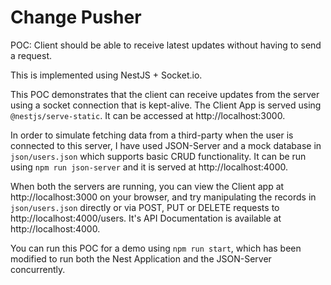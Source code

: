 # Change Pusher

POC: Client should be able to receive latest updates without having to send a request.

This is implemented using NestJS + Socket.io.

This POC demonstrates that the client can receive updates from the server using a socket connection that is kept-alive. The Client App is served using `@nestjs/serve-static`. It can be accessed at http://localhost:3000.

In order to simulate fetching data from a third-party when the user is connected to this server, I have used JSON-Server and a mock database in `json/users.json` which supports basic CRUD functionality. It can be run using `npm run json-server` and it is served at http://localhost:4000.

When both the servers are running, you can view the Client app at http://localhost:3000 on your browser, and try manipulating the records in `json/users.json` directly or via POST, PUT or DELETE requests to http://localhost:4000/users. It's API Documentation is available at http://localhost:4000.

You can run this POC for a demo using `npm run start`, which has been modified to run both the Nest Application and the JSON-Server concurrently.
